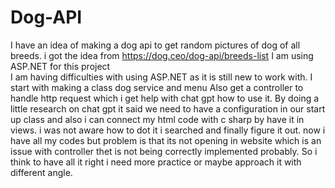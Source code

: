 # Dog-API
I have an idea of making a dog api to get random pictures of dog of all breeds.
i got the idea from https://dog.ceo/dog-api/breeds-list
I am using ASP.NET for this project  
I am having difficulties with using ASP.NET as it is still new to work with. 
I start with making a class dog service and menu
Also get a controller to handle http request which i get help with chat gpt how to use it.
By doing a little research on chat gpt it said we need to have a configuration in our start up class and also i can connect my html code with c sharp by have it in views. 
i was not aware how to dot it 
i searched and finally figure it out.
now i have all my codes but problem is that its not opening in website which is an issue with controller thet is not being correctly implemented probably. 
So i think to have all it right i need more practice or maybe approach it with different angle.
